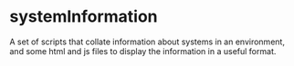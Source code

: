 # systemInformation
A set of scripts that collate information about systems in an environment, and some html and js files to display the information in a useful format.
